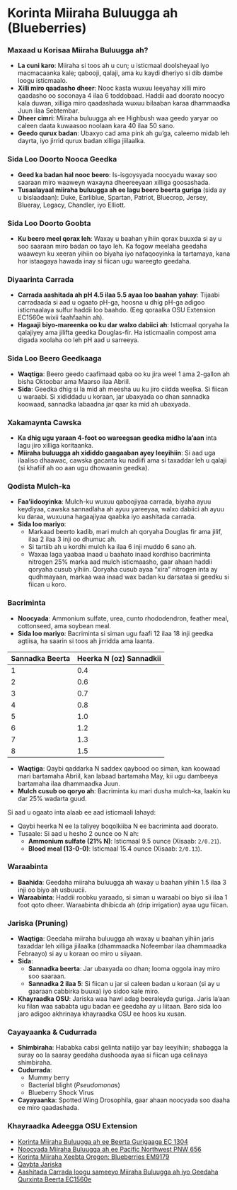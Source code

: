 # Korinta Miiraha Buluugga ah (Blueberries)

### Maxaad u Korisaa Miiraha Buluugga ah?
- **La cuni karo**: Miiraha si toos ah u cun; u isticmaal doolsheyaal iyo macmacaanka kale; qabooji, qalaji, ama ku kaydi dheriyo si dib dambe loogu isticmaalo.
- **Xilli miro qaadasho dheer**: Nooc kasta wuxuu leeyahay xilli miro qaadasho oo soconaya 4 ilaa 6 toddobaad. Haddii aad doorato noocyo kala duwan, xilliga miro qaadashada wuxuu bilaaban karaa dhammaadka Juun ilaa Sebtembar.
- **Dheer cimri**: Miiraha buluugga ah ee Highbush waa geedo yaryar oo caleen daata kuwaasoo noolaan kara 40 ilaa 50 sano.
- **Geedo qurux badan**: Ubaxyo cad ama pink ah gu’ga, caleemo midab leh dayrta, iyo jirrid qurux badan xilliga jiilaalka.

### Sida Loo Doorto Nooca Geedka
- **Geed ka badan hal nooc beero**: Is-isgoysyada noocyadu waxay soo saaraan miro waaweyn waxayna dheereeyaan xilliga goosashada.
- **Tusaalayaal miiraha buluugga ah ee lagu beero beerta guriga** (sida ay u bislaadaan): Duke, Earliblue, Spartan, Patriot, Bluecrop, Jersey, Blueray, Legacy, Chandler, iyo Elliott.

### Sida Loo Doorto Goobta
- **Ku beero meel qorax leh**: Waxay u baahan yihiin qorax buuxda si ay u soo saaraan miro badan oo tayo leh. Ka fogow meelaha geedaha waaweyn ku xeeran yihiin oo biyaha iyo nafaqooyinka la tartamaya, kana hor istaagaya hawada inay si fiican ugu wareegto geedaha.

### Diyaarinta Carrada
- **Carrada aashitada ah pH 4.5 ilaa 5.5 ayaa loo baahan yahay**: Tijaabi carradaada si aad u ogaato pH-ga, hoosna u dhig pH-ga adigoo isticmaalaya sulfur haddii loo baahdo. (Eeg qoraalka OSU Extension EC1560e wixii faahfaahin ah).
- **Hagaaji biyo-mareenka oo ku dar walxo dabiici ah**: Isticmaal qoryaha la qalajiyey ama jilifta geedka Douglas-fir. Ha isticmaalin compost ama digada xoolaha oo leh pH aad u sarreeya.

### Sida Loo Beero Geedkaaga
- **Waqtiga**: Beero geedo caafimaad qaba oo ku jira weel 1 ama 2-gallon ah bisha Oktoobar ama Maarso ilaa Abriil.
- **Sida**: Geedka dhig si la mid ah meesha uu ku jiro ciidda weelka. Si fiican u waraabi. Si xididdadu u koraan, jar ubaxyada oo dhan sannadka koowaad, sannadka labaadna jar qaar ka mid ah ubaxyada.

### Xakamaynta Cawska
- **Ka dhig ugu yaraan 4-foot oo wareegsan geedka midho la’aan** inta lagu jiro xilliga koritaanka.
- **Miiraha buluugga ah xididdo gaagaaban ayey leeyihiin**: Si aad uga ilaaliso dhaawac, cawska gacanta ku nadiifi ama si taxaddar leh u qalaji (si khafiif ah oo aan ugu dhowaanin geedka).

### Qodista Mulch-ka
- **Faa’iidooyinka**: Mulch-ku wuxuu qaboojiyaa carrada, biyaha ayuu keydiyaa, cawska sannadlaha ah ayuu yareeyaa, walxo dabiici ah ayuu ku daraa, wuxuuna hagaajiyaa qaabka iyo aashitada carrada.
- **Sida loo mariyo**:
  - Markaad beerto kadib, mari mulch ah qoryaha Douglas fir ama jilif, ilaa 2 ilaa 3 inji oo dhumuc ah.
  - Si tartiib ah u kordhi mulch ka ilaa 6 inji muddo 6 sano ah.
  - Waxaa laga yaabaa inaad u baahato inaad kordhiso bacriminta nitrogen 25% marka aad mulch isticmaasho, gaar ahaan haddii qoryaha cusub yihiin. Qoryaha cusub ayaa “xira” nitrogen inta ay qudhmayaan, markaa waa inaad wax badan ku darsataa si geedku si fiican u koro.

### Bacriminta
- **Noocyada**: Ammonium sulfate, urea, cunto rhododendron, feather meal, cottonseed, ama soybean meal.
- **Sida loo mariyo**: Bacriminta si siman ugu faafi 12 ilaa 18 inji geedka agtiisa, ha saarin si toos ah jirridda ama laanta.


| Sannadka Beerta | Heerka N (oz) Sannadkii |
|------------------|------------------------|
| 1                | 0.4                    |
| 2                | 0.6                    |
| 3                | 0.7                    |
| 4                | 0.8                    |
| 5                | 1.0                    |
| 6                | 1.2                    |
| 7                | 1.3                    |
| 8                | 1.5                    |

- **Waqtiga**: Qaybi qaddarka N saddex qaybood oo siman, kan koowaad mari bartamaha Abriil, kan labaad bartamaha May, kii ugu dambeeya bartamaha ilaa dhammaadka Juun.
- **Mulch cusub oo qoryo ah**: Bacriminta ku mari dusha mulch-ka, laakin ku dar 25% wadarta guud.


Si aad u ogaato inta alaab ee aad isticmaali lahayd:
- Qaybi heerka N ee la taliyey boqolkiiba N ee bacriminta aad doorato.
- Tusaale: Si aad u hesho 2 ounce oo N ah:
  - **Ammonium sulfate (21% N)**: Isticmaal 9.5 ounce (Xisaab: `2/0.21`).
  - **Blood meal (13-0-0)**: Isticmaal 15.4 ounce (Xisaab: `2/0.13`).

### Waraabinta
- **Baahida**: Geedaha miiraha buluugga ah waxay u baahan yihiin 1.5 ilaa 3 inji oo biyo ah usbuucii.
- **Waraabinta**: Haddii roobku yaraado, si siman u waraabi oo biyo sii ilaa 1 foot qoto dheer. Waraabinta dhibicda ah (drip irrigation) ayaa ugu fiican.

### Jariska (Pruning)
- **Waqtiga**: Geedaha miiraha buluugga ah waxay u baahan yihiin jaris taxaddar leh xilliga jiilaalka (dhammaadka Nofeembar ilaa dhammaadka Febraayo) si ay u koraan oo miro u siiyaan.
- **Sida**:
  - **Sannadka beerta**: Jar ubaxyada oo dhan; looma oggola inay miro soo saaraan.
  - **Sannadka 2 ilaa 5**: Si fiican u jar si caleen badan u koraan (si ay u gaaraan cabbirka buuxa) iyo sidoo kale miro.
- **Khayraadka OSU**: Jariska waa hawl adag beeraleyda guriga. Jaris la’aan ku filan waa sababta ugu badan ee geedaha ay u liitaan. Baro sida loo jaro adigoo akhrinaya khayraadka OSU ee hoos ku xusan.

### Cayayaanka & Cudurrada
- **Shimbiraha**: Hababka cabsi gelinta natiijo yar bay leeyihiin; shabagga la suray oo la saaray geedaha dushooda ayaa si fiican uga celinaya shimbiraha.
- **Cudurrada**:
  - Mummy berry
  - Bacterial blight (*Pseudomonas*)
  - Blueberry Shock Virus
- **Cayayaanka**: Spotted Wing Drosophila, gaar ahaan noocyada soo daaha ee miro qaadashada.

### Khayraadka Adeegga OSU Extension
- [Korinta Miiraha Buluugga ah ee Beerta Gurigaaga EC 1304](https://catalog.extension.oregonstate.edu/)
- [Noocyada Miiraha Buluugga ah ee Pacific Northwest PNW 656](https://catalog.extension.oregonstate.edu/)
- [Korinta Miiraha Xeebta Oregon: Blueberries EM9179](https://catalog.extension.oregonstate.edu/)
- [Qaybta Jariska](https://workspace.oregonstate.edu/course/pruning-blueberries?hsLang=en)
- [Aashitada Carrada loogu sameeyo Miiraha Buluugga ah iyo Geedaha Qurxinta Beerta EC1560e](https://catalog.extension.oregonstate.edu/)
